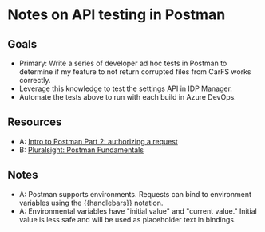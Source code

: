 # Notes on API testing in Postman

## Goals

* Primary: Write a series of developer ad hoc tests in Postman to determine if my feature to not return corrupted files from CarFS works correctly.
* Leverage this knowledge to test the settings API in IDP Manager.
* Automate the tests above to run with each build in Azure DevOps.

## Resources

* A: [Intro to Postman Part 2: authorizing a request](https://www.youtube.com/watch?v=Q23wkkfezfM)
* B: [Pluralsight: Postman Fundamentals](https://app.pluralsight.com/library/courses/postman-fundamentals/table-of-contents)

## Notes

* A: Postman supports environments. Requests can bind to environment variables using the {{handlebars}} notation.
* A: Environmental variables have "initial value" and "current value." Initial value is less safe and will be used as placeholder text in bindings.
